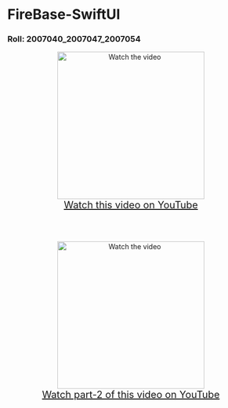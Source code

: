 # FireBase-SwiftUI
<h3>Roll: 2007040_2007047_2007054</h3>

<div style="text-align: center;">
  <a href="https://youtu.be/7KIrEKVB_8Q">
    <img src="https://img.youtube.com/vi/7KIrEKVB_8Q/maxresdefault.jpg" alt="Watch the video" height="300px">
  </a>
  <br>
  <a href="https://youtu.be/7KIrEKVB_8Q" style="font-size: 20px;">Watch this video on YouTube</a>
</div>

<br><br>

<div style="text-align: center;">
  <a href="https://youtu.be/7KIrEKVB_8Q">
    <img src="https://img.youtube.com/vi/HWPsAPV5Pfc/maxresdefault.jpg" alt="Watch the video" height="300px">
  </a>
  <br>
  <a href="https://youtu.be/HWPsAPV5Pfc" style="font-size: 20px;">Watch part-2 of this video on YouTube</a>
</div>